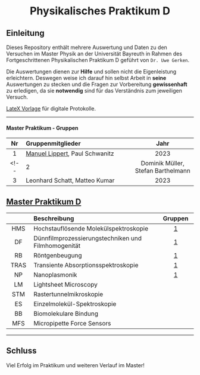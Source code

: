 <h1 align="center">Physikalisches Praktikum D</h1>

## Einleitung
Dieses Repository enthält mehrere Auswertung und Daten zu den Versuchen im Master Physik an der Universität Bayreuth in Rahmen des Fortgeschrittenen Physikalischen Praktikum D geführt von ``Dr. Uwe Gerken``.

Die Auswertungen dienen zur **Hilfe** und sollen nicht die Eigenleistung erleichtern. Deswegen weise ich darauf hin selbst Arbeit in **seine** Auswertungen zu stecken und die Fragen zur Vorbereitung **gewissenhaft** zu erledigen, da sie **notwendig** sind für das Verständnis zum jeweiligen Versuch.

[LateX Vorlage](https://github.com/Phi-Laboratorys/PPVorlage) für digitale Protokolle.


* * *

#### Master Praktikum - Gruppen

| Nr | Gruppenmitglieder  <img width=400/>                                                 | <img width=20/> Jahr <img width=20/>    |
|:--:|:------------------------------------------------------------------------------------|:---------:|
| 1  | [Manuel Lippert](https://github.com/ManeLippert), Paul Schwanitz                    |   2023    |
<!-- | 2  | Dominik Müller, Stefan Barthelmann                                                  |   2023    |
| 3  | Leonhard Schatt, Matteo Kumar                                                       |   2023    |-->

## [Master Praktikum D](https://github.com/Phi-Laboratorys/PPD)

| <img width=70/> | Beschreibung <img width=400/>                                               | <img width=20/> Gruppen <img width=20/> |
|:-------:|:------------------------------------------------------------------------------------|:-----------:|
| HMS     | Hochstauflösende Molekülspektroskopie                                               | [1](https://github.com/Phi-Laboratorys/PPD/blob/main/Versuch_HMS/Manuel_Paul/Versuch_HMS.pdf)        |
| DF      | Dünnfilmprozessierungstechniken und Filmhomogenität                                 | [1](https://github.com/Phi-Laboratorys/PPD/blob/main/Versuch_DF/Manuel_Paul/Versuch_DF.pdf) <!--,[3](https://github.com/Phi-Laboratorys/PPD/blob/main/Versuch_DF/Leo_Matteo/Versuch_DF.pdf)--> |
| RB      | Röntgenbeugung                                                                      | [1](https://github.com/Phi-Laboratorys/PPD/blob/main/Experiment_RB/Manuel_Paul/Experiment_RB.pdf) <!--, [2](https://github.com/Phi-Laboratorys/PPD/blob/main/Versuch_RB/Dominik_Stefan/Versuch_RB.pdf), [3](https://github.com/Phi-Laboratorys/PPD/blob/main/Versuch_RB/Leo_Matteo/Versuch_RB.pdf)-->  |
| TRAS    | Transiente Absorptionsspektroskopie                                                 | [1](https://github.com/Phi-Laboratorys/PPD/blob/main/Experiment_TRAS/Manuel_Paul/Experiment_TRAS.pdf) <!--, [3](https://github.com/Phi-Laboratorys/PPD/blob/main/Versuch_TAS/Leo_Matteo/Versuch_TAS.pdf)-->    |
| NP      | Nanoplasmonik                                                                       | [1](https://github.com/Phi-Laboratorys/PPD/blob/main/Versuch_NP/Manuel_Paul/Versuch_NP.pdf) <!--, [3](https://github.com/Phi-Laboratorys/PPD/blob/main/Versuch_NP/Leo_Matteo/Versuch_NP.pdf)-->     |
| LM      | Lightsheet Microscopy                                                               | <!--[3](https://github.com/Phi-Laboratorys/PPD/blob/main/Versuch_LM/Leo_Matteo/Versuch_LM.pdf)-->   |
| STM     | Rastertunnelmikroskopie                                                             | <!--[2](https://github.com/Phi-Laboratorys/PPD/blob/main/Versuch_STM/Dominik_Stefan/Versuch_STM.pdf)-->     |
| ES      | Einzelmolekül-Spektroskopie                                                         | <!--[2](https://github.com/Phi-Laboratorys/PPD/blob/main/Versuch_ES/Dominik_Stefan/Versuch_ES.pdf)-->  |
| BB      | Biomolekulare Bindung                                                               | <!--[2](https://github.com/Phi-Laboratorys/PPD/blob/main/Versuch_BB/Dominik_Stefan/Versuch_BB.pdf)-->      |
| MFS     | Micropipette Force Sensors                                                          | <!--[2](https://github.com/Phi-Laboratorys/PPD/blob/main/Versuch_MFS/Dominik_Stefan/Versuch_MFS.pdf)-->  |

* * *
## Schluss

Viel Erfolg im Praktikum und weiteren Verlauf im Master!